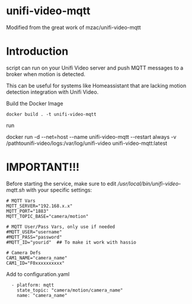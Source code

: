 # unifi-video-mqtt

Modified from the great work of mzac/unifi-video-mqtt


# Introduction
 script can run on your Unifi Video server and push MQTT messages to a broker when motion is detected.

This can be useful for systems like Homeassistant that are lacking motion detection integration with Unifi Video.



Build the Docker Image

```
docker build . -t unifi-video-mqtt
```

run

docker run -d --net=host --name unifi-video-mqtt --restart always -v /pathtounifi-video/logs:/var/log/unifi-video unifi-video-mqtt:latest


# IMPORTANT!!!
Before starting the service, make sure to edit */usr/local/bin/unifi-video-mqtt.sh* with your specific
settings:

```
# MQTT Vars
MQTT_SERVER="192.168.x.x"
MQTT_PORT="1883"
MQTT_TOPIC_BASE="camera/motion"

# MQTT User/Pass Vars, only use if needed
#MQTT_USER="username"
#MQTT_PASS="password"
#MQTT_ID="yourid"  ## To make it work with hassio

# Camera Defs
CAM1_NAME="camera_name"
CAM1_ID="F0xxxxxxxxxx"
```



Add to configuration.yaml 
```
  - platform: mqtt
    state_topic: "camera/motion/camera_name"
    name: "camera_name"
```
